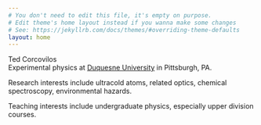 ```yaml
---
# You don't need to edit this file, it's empty on purpose.
# Edit theme's home layout instead if you wanna make some changes
# See: https://jekyllrb.com/docs/themes/#overriding-theme-defaults
layout: home
---
```

Ted Corcovilos<br />
Experimental physics at [Duquesne University](http://www.duq.edu) in Pittsburgh, PA.

Research interests include ultracold atoms, related optics, chemical spectroscopy, environmental hazards.

Teaching interests include undergraduate physics, especially upper division courses.
